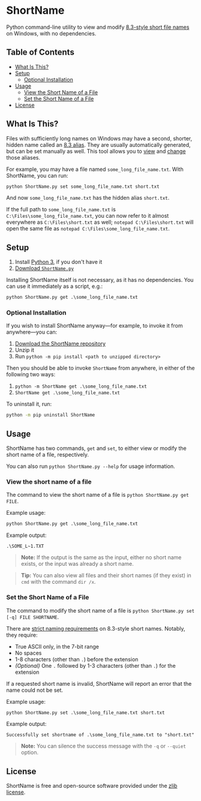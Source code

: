 # ShortName

Python command-line utility to view and modify
[8.3-style short file names](https://learn.microsoft.com/en-us/windows/win32/fileio/naming-a-file#short-vs-long-names)
on Windows, with no dependencies.

## Table of Contents

- [What Is This?](#what-is-this)
- [Setup](#setup)
  - [Optional Installation](#optional-installation)
- [Usage](#usage)
  - [View the Short Name of a File](#view-the-short-name-of-a-file)
  - [Set the Short Name of a File](#set-the-short-name-of-a-file)
- [License](#license)

## What Is This?

Files with sufficiently long names on Windows may have a second, shorter, hidden name called an
[8.3 alias](https://learn.microsoft.com/en-us/windows/win32/fileio/naming-a-file#short-vs-long-names).
They are usually automatically generated, but can be set manually as well.
This tool allows you to [view](#view-the-short-name-of-a-file) and [change](#set-the-short-name-of-a-file)
those aliases.

For example, you may have a file named `some_long_file_name.txt`.
With ShortName, you can run:

```cmd
python ShortName.py set some_long_file_name.txt short.txt
```

And now `some_long_file_name.txt` has the hidden alias `short.txt`.

If the full path to `some_long_file_name.txt` is `C:\Files\some_long_file_name.txt`,
you can now refer to it almost everywhere as `C:\Files\short.txt` as well;
`notepad C:\Files\short.txt` will open the same file as `notepad C:\Files\some_long_file_name.txt`.

## Setup

1. Install [Python 3](https://www.python.org/downloads/), if you don't have it
2. [Download `ShortName.py`](https://raw.githubusercontent.com/Eta0/ShortName/main/ShortName.py)

Installing ShortName itself is not necessary, as it has no dependencies.
You can use it immediately as a script, e.g.:

```cmd
python ShortName.py get .\some_long_file_name.txt
```

### Optional Installation

If you wish to install ShortName anyway—for example, to invoke it from anywhere—you can:

1. [Download the ShortName repository](https://github.com/Eta0/ShortName/archive/refs/heads/main.zip)
2. Unzip it
3. Run `python -m pip install <path to unzipped directory>`

Then you should be able to invoke `ShortName` from anywhere, in either of the following two ways:

1. `python -m ShortName get .\some_long_file_name.txt`
2. `ShortName get .\some_long_file_name.txt`

To uninstall it, run:

```cmd
python -m pip uninstall ShortName
```

## Usage

ShortName has two commands, `get` and `set`, to either view or modify the short name of a file, respectively.

You can also run `python ShortName.py --help` for usage information.

### View the short name of a file

The command to view the short name of a file is `python ShortName.py get FILE`.

Example usage:

```cmd
python ShortName.py get .\some_long_file_name.txt
```

Example output:

```
.\SOME_L~1.TXT
```

> **Note:** If the output is the same as the input, either no short name exists, or the input was already a short name.

> **Tip:** You can also view all files and their short names (if they exist) in `cmd` with the command `dir /x`.

### Set the Short Name of a File

The command to modify the short name of a file is `python ShortName.py set [-q] FILE SHORTNAME`.

There are
[strict naming requirements](https://learn.microsoft.com/en-us/openspecs/windows_protocols/ms-fscc/18e63b13-ba43-4f5f-a5b7-11e871b71f14)
on 8.3-style short names. Notably, they require:
- True ASCII only, in the 7-bit range
- No spaces
- 1-8 characters (other than `.`) before the extension
- *(Optional)* One `.` followed by 1-3 characters (other than `.`) for the extension

If a requested short name is invalid, ShortName will report an error that the name could not be set.

Example usage:

```cmd
python ShortName.py set .\some_long_file_name.txt short.txt
```

Example output:

```
Successfully set shortname of .\some_long_file_name.txt to "short.txt"
```

> **Note:** You can silence the success message with the `-q` or `--quiet` option.

## License

ShortName is free and open-source software provided under the [zlib license](https://opensource.org/licenses/Zlib).
